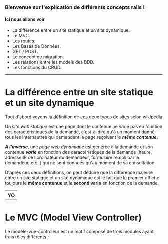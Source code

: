 ### Bienvenue sur l'explication de différents concepts rails !

#### Ici nous allons voir

* La différence entre un site statique et un site dynamique.
* Le MVC.
* Les routes.
* Les Bases de Données.
* GET / POST.
* Le concept de migration.
* Les relations entre les models des BDD.
* Les fonctions du CRUD.

---

# La différence entre un site statique et un site dynamique

Tout d'abord voyons la définition de ces deux types de sites selon wikipédia

Un _site web statique_ est une page dont le contenue ne varie pas en fonction des caractéristiques de la demande, c'est-à-dire qu'à un moment donné tous les internautres qui demandent la page reçoivent le **_même contenue_**.

**_À l'inverse_**, une _page web dynamique_ est générée à la demande et son contenue **_varie_** en fonction des caractéristiques de la demande (heure, adresse IP de l'ordinateur du demandeur, formulaire rempli par le demandeur, etc..) qui ne sont connues qu'au moment de sa consultation.

D'après ces deux définitions, on peut déduire que la différence majeure entre un site statique et un site dynamique est le fait que le premier affiche toujours le **même contenue** et le **second varie** en fonction de la demande.


<table>
  <tr>
    <th>YO</th>
  </tr>
</table>


# Le MVC (Model View Controller)

Le modèle-vue-contrôleur est un motif composé de trois modules ayant trois rôles différents :




